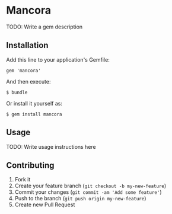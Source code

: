 # Mancora

TODO: Write a gem description

## Installation

Add this line to your application's Gemfile:

    gem 'mancora'

And then execute:

    $ bundle

Or install it yourself as:

    $ gem install mancora

## Usage

TODO: Write usage instructions here

## Contributing

1. Fork it
2. Create your feature branch (`git checkout -b my-new-feature`)
3. Commit your changes (`git commit -am 'Add some feature'`)
4. Push to the branch (`git push origin my-new-feature`)
5. Create new Pull Request
